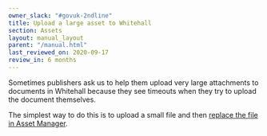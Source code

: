 ```yaml
---
owner_slack: "#govuk-2ndline"
title: Upload a large asset to Whitehall
section: Assets
layout: manual_layout
parent: "/manual.html"
last_reviewed_on: 2020-09-17
review_in: 6 months
---
```


Sometimes publishers ask us to help them upload very large attachments to
documents in Whitehall because they see timeouts when they try to upload the
document themselves.

The simplest way to do this is to upload a small file and then
[replace the file in Asset Manager](howto-replace-an-assets-file.html).
